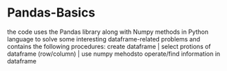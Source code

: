 # Pandas-Basics
the code uses the Pandas library along with Numpy methods in Python language to solve some interesting dataframe-related problems and contains the following procedures:
create dataframe | select protions of dataframe (row/column) | use numpy mehodsto operate/find information in dataframe
